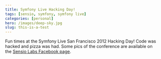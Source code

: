```yaml
---
title: Symfony Live Hacking Day!
tags: [sensio, symfony, symfony live]
categories: [personal]
hero: /images/deep-sky.jpg
slug: this-is-a-test
---
```

Fun times at the Symfony Live San Francisco 2012 Hacking Day! Code
was hacked and pizza was had. Some pics of the conference are
available on the [Sensio Labs Facebook page][1].

[1]: https://www.facebook.com/media/set/?set=a.450514941665306.112810.129739647076172
